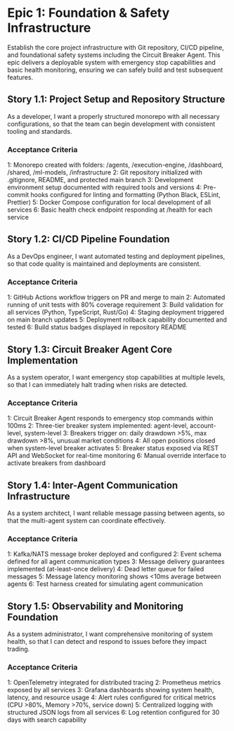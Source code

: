 # Epic 1: Foundation & Safety Infrastructure

Establish the core project infrastructure with Git repository, CI/CD pipeline, and foundational safety systems including the Circuit Breaker Agent. This epic delivers a deployable system with emergency stop capabilities and basic health monitoring, ensuring we can safely build and test subsequent features.

## Story 1.1: Project Setup and Repository Structure

As a developer,
I want a properly structured monorepo with all necessary configurations,
so that the team can begin development with consistent tooling and standards.

### Acceptance Criteria

1: Monorepo created with folders: /agents, /execution-engine, /dashboard, /shared, /ml-models, /infrastructure
2: Git repository initialized with .gitignore, README, and protected main branch
3: Development environment setup documented with required tools and versions
4: Pre-commit hooks configured for linting and formatting (Python Black, ESLint, Prettier)
5: Docker Compose configuration for local development of all services
6: Basic health check endpoint responding at /health for each service

## Story 1.2: CI/CD Pipeline Foundation

As a DevOps engineer,
I want automated testing and deployment pipelines,
so that code quality is maintained and deployments are consistent.

### Acceptance Criteria

1: GitHub Actions workflow triggers on PR and merge to main
2: Automated running of unit tests with 80% coverage requirement
3: Build validation for all services (Python, TypeScript, Rust/Go)
4: Staging deployment triggered on main branch updates
5: Deployment rollback capability documented and tested
6: Build status badges displayed in repository README

## Story 1.3: Circuit Breaker Agent Core Implementation

As a system operator,
I want emergency stop capabilities at multiple levels,
so that I can immediately halt trading when risks are detected.

### Acceptance Criteria

1: Circuit Breaker Agent responds to emergency stop commands within 100ms
2: Three-tier breaker system implemented: agent-level, account-level, system-level
3: Breakers trigger on: daily drawdown >5%, max drawdown >8%, unusual market conditions
4: All open positions closed when system-level breaker activates
5: Breaker status exposed via REST API and WebSocket for real-time monitoring
6: Manual override interface to activate breakers from dashboard

## Story 1.4: Inter-Agent Communication Infrastructure

As a system architect,
I want reliable message passing between agents,
so that the multi-agent system can coordinate effectively.

### Acceptance Criteria

1: Kafka/NATS message broker deployed and configured
2: Event schema defined for all agent communication types
3: Message delivery guarantees implemented (at-least-once delivery)
4: Dead letter queue for failed messages
5: Message latency monitoring shows <10ms average between agents
6: Test harness created for simulating agent communication

## Story 1.5: Observability and Monitoring Foundation

As a system administrator,
I want comprehensive monitoring of system health,
so that I can detect and respond to issues before they impact trading.

### Acceptance Criteria

1: OpenTelemetry integrated for distributed tracing
2: Prometheus metrics exposed by all services
3: Grafana dashboards showing system health, latency, and resource usage
4: Alert rules configured for critical metrics (CPU >80%, Memory >70%, service down)
5: Centralized logging with structured JSON logs from all services
6: Log retention configured for 30 days with search capability
